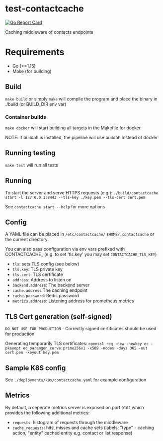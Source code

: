 # test-contactcache

[![Go Report Card](https://goreportcard.com/badge/github.com/tcfw/test-contactcache)](https://goreportcard.com/report/github.com/tcfw/test-contactcache)

Caching middleware of contacts endpoints

# Requirements

- Go (>=1.15)
- Make (for building)

## Build

`make build` or simply `make` will compile the program and place the binary in ./build (or BUILD_DIR env var)

### Container builds

`make docker` will start building all targets in the Makefile for docker.

NOTE: if buildah is installed, the pipeline will use buildah instead of docker

## Running testing

`make test` will run all tests

## Running

To start the server and serve HTTPS requests (e.g.):
`./build/contactcache start -l 127.0.0.1:8443 --tls-key ./key.pem --tls-cert cert.pem`

See `contactcache start --help` for more options

## Config

A YAML file can be placed in `/etc/contactcache/` `$HOME/.contactcache` or the current directory.

You can also pass configuration via env vars prefixed with CONTACTCACHE\_ (e.g. to set 'tls.key' you may set `CONTACTCACHE_TLS_KEY`)

- `tls`: sets TLS config (see below)
- `tls.key`: TLS private key
- `tls.cert`: TLS certificate
- `address`: Address to listen on
- `backend.address`: The backend server
- `cache.address` The caching endpoint
- `cache.password`: Redis password
- `metrics.address`: Listening address for prometheus metrics

## TLS Cert generation (self-signed)

`DO NOT USE FOR PRODUCTION` - Correctly signed certificates should be used for production

Generating temporarily TLS certificates:
`openssl req -new -newkey ec -pkeyopt ec_paramgen_curve:prime256v1 -x509 -nodes -days 365 -out cert.pem -keyout key.pem`

## Sample K8S config

See `./deployments/k8s/contactcache.yaml` for example configuration

## Metrics

By default, a seperate metrics server is exposed on port `9102` which provides the following additional metrics:

- `requests`: histogram of requests through the middleware
- `cache_requests`: hits, misses and cache sets (labels: "type" - caching action, "entity" cached entity e.g. contact or list response)
